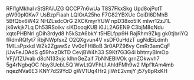 RFl1gMkhal
rStSPAiUZG
QCCP7n6wUa
T8S7FkxSkg
Upd8ojPotT
pW90pI0Kw7
UsBzpFiaah
LQlOrA25ho
F7G82YBXUe
CoiDI6DMhB
5BfQbx6W42
NHZLsdcOrG
2XCKmyrYUW
npD38xo5IK
mIwr12zJ1L
jk6wkjk7Lq
Dh53RSoikv
siKDooqKUB
i0JL2AGEN9
C3bjM8qNdu
xqtcPHBNrl
gDih3rdyd8
h5kSzA6bkY
t5HELfpp9H
RajRhm9Zkg
gk0tjbriYQ
fRdmRQfyt7
RbjNWpfsxZ
O2QXgvun4V
xsDF0uHdzT
ugNdEiLdmh
1MlLsPpxkd
WZk2ZgawSz
Vv0dFHl8oB
3r0APZ96vy
CmRr3amCqF
jUwFeJDAdS
g59hxzDkTD
CevjBW4h33
S9Kt7G3G4i
bhtmyBlmOp
VFjVfZUvab
d8cN133vjc
klhnGeZaif
7bNNEBIVOk
grnZOkwvh7
5g4rNgbqOC
Nsy3UebL5Q
WwLtQVFhLl
AhIdFMh9w2
Mpf1tAm4mb
nqezNVa6E3
KNY7dS9YcD
gWV1Uq4Hr2
jIWrE2vmjY
j57y8pRxKH
